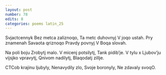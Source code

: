 ```yaml
---
layout: post
number: 78
edits: 8
categories: poems latin_25
---
```


Svjactcennyk 
Bez metca zaliznoqo,
Ta metc duhovnyj 
V joqo ustah.
Pry znamenah 
Savaota qriznoqo
Pravdy povnyj
V Boqa slovah. 

Na poli boju
Zrobytj malo. 
V micenj potsilytj,
Tank pidib’je.
V tylu x 
Ljubov’ju vijsjko vpravytj, 
Qnivom nadilytj, 
Blaqodatj zillje.

CTCob krajinu ljubyly,
Nenavydily zlo,
Svoje boronyly,
Ne zdavaly svoqO.
